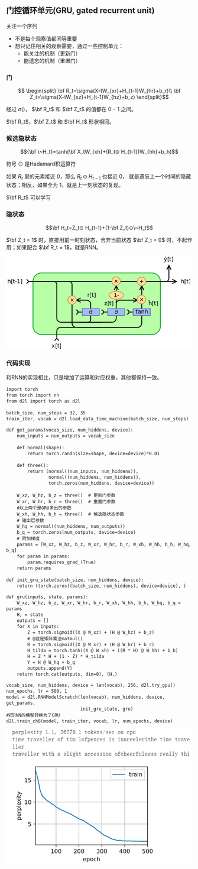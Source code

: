 ## 门控循环单元(GRU, gated recurrent unit)

关注一个序列

- 不是每个观察值都同等重要
- 想只记住相关的观察需要，通过一些控制单元：
  - 能关注的机制（更新门）
  - 能遗忘的机制（重置门）

### 门

$$
\begin{split}
\bf R_t=\sigma(X-tW_{xr}+H_{t-1}W_{hr}+b_r)\\
\bf Z_t=\sigma(X-tW_{xz}+H_{t-1}W_{hz}+b_z)
\end{split}$$


经过 $\sigma()$， $\bf R_t$ 和 $\bf Z_t$ 的值都在 $0-1$ 之间。

$\bf R_t$，$\bf Z_t$ 和 $\bf H_t$ 形状相同。

### 候选隐状态

$${\bf \~H_t}=tanh(\bf X_tW_{xh}+(R_t⊙ H_{t-1})W_{hh}+b_h)$$

符号 ⊙ 是Hadamard积运算符

如果 $R_t$ 里的元素接近 0，那么 $R_t⊙ H_{t-1}$ 也接近 0， 就是遗忘上一个时间的隐藏状态；相反，如果全为 1，就是上一刻状态的复现。

$\bf R_t$ 可以学习

### 隐状态

$$\bf H_t=Z_t⊙ H_{t-1}+(1-\bf Z_t)⊙\~H_t$$

$\bf Z_t = 1$ 时，直接用前一时刻状态，舍弃当前状态
$\bf Z_t = 0$ 时，不起作用；如果配合 $\bf R_t = 1$，就是RNN。

![](\Images/044-01.png)

### 代码实现

和RNN的实现相比，只是增加了运算和对应权重，其他都保持一致。

```
import torch
from torch import nn
from d2l import torch as d2l

batch_size, num_steps = 32, 35
train_iter, vocab = d2l.load_data_time_machine(batch_size, num_steps)
```
```
def get_params(vocab_size, num_hiddens, device):
    num_inputs = num_outputs = vocab_size

    def normal(shape):
        return torch.randn(size=shape, device=device)*0.01

    def three():
        return (normal((num_inputs, num_hiddens)),
                normal((num_hiddens, num_hiddens)),
                torch.zeros(num_hiddens, device=device))

    W_xz, W_hz, b_z = three()  # 更新门参数
    W_xr, W_hr, b_r = three()  # 重置门参数
    #以上两个是GRU多出的参数
    W_xh, W_hh, b_h = three()  # 候选隐状态参数
    # 输出层参数
    W_hq = normal((num_hiddens, num_outputs))
    b_q = torch.zeros(num_outputs, device=device)
    # 附加梯度
    params = [W_xz, W_hz, b_z, W_xr, W_hr, b_r, W_xh, W_hh, b_h, W_hq, b_q]
    for param in params:
        param.requires_grad_(True)
    return params

def init_gru_state(batch_size, num_hiddens, device):
    return (torch.zeros((batch_size, num_hiddens), device=device), )
```
```
def gru(inputs, state, params):
    W_xz, W_hz, b_z, W_xr, W_hr, b_r, W_xh, W_hh, b_h, W_hq, b_q = params
    H, = state
    outputs = []
    for X in inputs:
        Z = torch.sigmoid((X @ W_xz) + (H @ W_hz) + b_z)
        # @就是矩阵乘法matmul()
        R = torch.sigmoid((X @ W_xr) + (H @ W_hr) + b_r)
        H_tilda = torch.tanh((X @ W_xh) + ((R * H) @ W_hh) + b_h)
        H = Z * H + (1 - Z) * H_tilda
        Y = H @ W_hq + b_q
        outputs.append(Y)
    return torch.cat(outputs, dim=0), (H,)
```
```
vocab_size, num_hiddens, device = len(vocab), 256, d2l.try_gpu()
num_epochs, lr = 500, 1
model = d2l.RNNModelScratch(len(vocab), num_hiddens, device, get_params,
                            init_gru_state, gru)
#把RNN的模型转换为了GRU
d2l.train_ch8(model, train_iter, vocab, lr, num_epochs, device)
```
![](\Images/044-02.png)